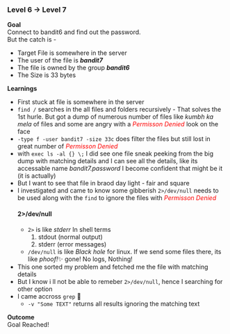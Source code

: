 ### Level 6 -> Level 7


**Goal**<br>
Connect to bandit6 and find out the password.<br>
But the catch is - 
 - Target File is somewhere in the server
 - The user of the file is **_bandit7_**
 - The file is owned by the group **_bandit6_**
 - The Size is 33 bytes



**Learnings**<br>
- First stuck at file is somewhere in the server
- `find /` searches in the all files and folders recursively - That solves the 1st hurle. But got a dump of numerous number of files like _kumbh ka mela_ of files and some are angry with a _<span style="color:red">Permisson Denied</span>_ look on the face
- `-type f -user bandit7 -size 33c` does filter the files but still lost in great number of _<span style="color:red">Permisson Denied</span>_
- with `exec ls -al {} \;` I did see one file sneak peeking from the big dump with matching details and I can see all the details, like its accessable name _bandit7.password_ I become confident that might be it (it is actually)
- But I want to see that file in braod day light - fair and square
- I investigated and came to know some gibberish `2>/dev/null` needs to be used along with the `find` to ignore the files with _<span style="color:red">Permisson Denied</span>_
    #### 2>/dev/null
    - `2>` is like _stderr_ In shell terms
        1. stdout (normal output)
        2. stderr (error messages)
    - `/dev/null` is like _Black hole_ for linux. If we send some files there, its like _phoof!_✨ gone! No logs, Nothing!
- This one sorted my problem and fetched me the file with matching details
- But I know i ll not be able to remeber `2>/dev/null`, hence I searching for other option
- I came accross `grep` 🍇
    - `-v "Some TEXT"` returns all results ignoring the matching text


**Outcome**<br>
Goal Reached! <!-- Password to next level:: `morbNTDkSW6jIlUc0ymOdMaLnOlFVAaj` -->